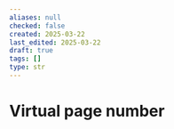 ```yaml
---
aliases: null
checked: false
created: 2025-03-22
last_edited: 2025-03-22
draft: true
tags: []
type: str
---
```

# Virtual page number
